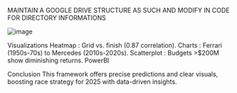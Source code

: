 
MAINTAIN A GOOGLE DRIVE STRUCTURE AS SUCH AND MODIFY IN CODE FOR DIRECTORY INFORMATIONS

![image](https://github.com/user-attachments/assets/620af3f9-6e4a-440f-ab48-ac1e27778980)



Visualizations
Heatmap : Grid vs. finish (0.87 correlation).
Charts : Ferrari (1950s-70s) to Mercedes (2010s-2020s).
Scatterplot : Budgets >$200M show diminishing returns.
PowerBI


Conclusion
This framework offers precise predictions and clear visuals, boosting race strategy for 2025 with data-driven insights.
